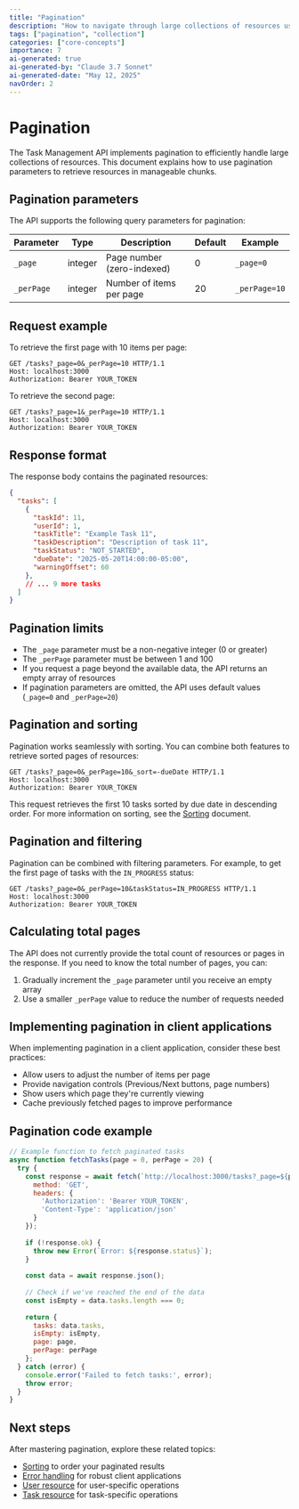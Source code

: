 ```yaml
---
title: "Pagination"
description: "How to navigate through large collections of resources using pagination parameters."
tags: ["pagination", "collection"]
categories: ["core-concepts"]
importance: 7
ai-generated: true
ai-generated-by: "Claude 3.7 Sonnet"
ai-generated-date: "May 12, 2025"
navOrder: 2
---
```


# Pagination

The Task Management API implements pagination to efficiently handle large collections of resources. This document explains how to use pagination parameters to retrieve resources in manageable chunks.

## Pagination parameters

The API supports the following query parameters for pagination:

| Parameter | Type | Description | Default | Example |
|-----------|------|-------------|---------|---------|
| `_page` | integer | Page number (zero-indexed) | 0 | `_page=0` |
| `_perPage` | integer | Number of items per page | 20 | `_perPage=10` |

## Request example

To retrieve the first page with 10 items per page:

```http
GET /tasks?_page=0&_perPage=10 HTTP/1.1
Host: localhost:3000
Authorization: Bearer YOUR_TOKEN
```

To retrieve the second page:

```http
GET /tasks?_page=1&_perPage=10 HTTP/1.1
Host: localhost:3000
Authorization: Bearer YOUR_TOKEN
```

## Response format

The response body contains the paginated resources:

```json
{
  "tasks": [
    {
      "taskId": 11,
      "userId": 1,
      "taskTitle": "Example Task 11",
      "taskDescription": "Description of task 11",
      "taskStatus": "NOT_STARTED",
      "dueDate": "2025-05-20T14:00:00-05:00",
      "warningOffset": 60
    },
    // ... 9 more tasks
  ]
}
```

## Pagination limits

- The `_page` parameter must be a non-negative integer (0 or greater)
- The `_perPage` parameter must be between 1 and 100
- If you request a page beyond the available data, the API returns an empty array of resources
- If pagination parameters are omitted, the API uses default values (`_page=0` and `_perPage=20`)

## Pagination and sorting

Pagination works seamlessly with sorting. You can combine both features to retrieve sorted pages of resources:

```http
GET /tasks?_page=0&_perPage=10&_sort=-dueDate HTTP/1.1
Host: localhost:3000
Authorization: Bearer YOUR_TOKEN
```

This request retrieves the first 10 tasks sorted by due date in descending order. For more information on sorting, see the [Sorting](sorting.html) document.

## Pagination and filtering

Pagination can be combined with filtering parameters. For example, to get the first page of tasks with the `IN_PROGRESS` status:

```http
GET /tasks?_page=0&_perPage=10&taskStatus=IN_PROGRESS HTTP/1.1
Host: localhost:3000
Authorization: Bearer YOUR_TOKEN
```

## Calculating total pages

The API does not currently provide the total count of resources or pages in the response. If you need to know the total number of pages, you can:

1. Gradually increment the `_page` parameter until you receive an empty array
2. Use a smaller `_perPage` value to reduce the number of requests needed

## Implementing pagination in client applications

When implementing pagination in a client application, consider these best practices:

- Allow users to adjust the number of items per page
- Provide navigation controls (Previous/Next buttons, page numbers)
- Show users which page they're currently viewing
- Cache previously fetched pages to improve performance

## Pagination code example

```javascript
// Example function to fetch paginated tasks
async function fetchTasks(page = 0, perPage = 20) {
  try {
    const response = await fetch(`http://localhost:3000/tasks?_page=${page}&_perPage=${perPage}`, {
      method: 'GET',
      headers: {
        'Authorization': 'Bearer YOUR_TOKEN',
        'Content-Type': 'application/json'
      }
    });
    
    if (!response.ok) {
      throw new Error(`Error: ${response.status}`);
    }
    
    const data = await response.json();
    
    // Check if we've reached the end of the data
    const isEmpty = data.tasks.length === 0;
    
    return {
      tasks: data.tasks,
      isEmpty: isEmpty,
      page: page,
      perPage: perPage
    };
  } catch (error) {
    console.error('Failed to fetch tasks:', error);
    throw error;
  }
}
```

## Next steps

After mastering pagination, explore these related topics:

- [Sorting](sorting.html) to order your paginated results
- [Error handling](error-handling.html) for robust client applications
- [User resource](../resources/user-resource.html) for user-specific operations
- [Task resource](../resources/task-resource.html) for task-specific operations


